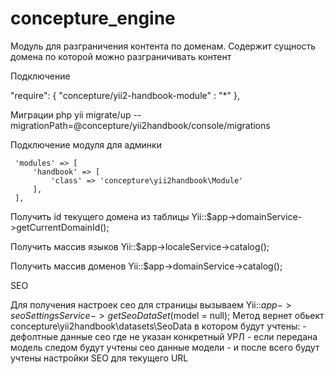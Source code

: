 # concepture_engine

Модуль для разграничения контента по доменам.
Содержит сущность домена по которой можно разграничивать контент

    
Подключение

"require": {
    "concepture/yii2-handbook-module" : "*"
},
    

Миграции
 php yii migrate/up --migrationPath=@concepture/yii2handbook/console/migrations
 
Подключение модуля для админки

     'modules' => [
         'handbook' => [
             'class' => 'concepture\yii2handbook\Module'
         ],
     ],





Получить id текущего домена из таблицы Yii::$app->domainService->getCurrentDomainId();

Получить массив языков Yii::$app->localeService->catalog();

Получить массив доменов Yii::$app->domainService->catalog();


SEO

Для получения настроек сео для страницы вызываем 
   Yii::$app->seoSettingsService->getSeoDataSet($model = null);
   Метод вернет обьект  concepture\yii2handbook\datasets\SeoData
   в котором будут учтены:
        - дефолтные данные сео где не указан конкретный УРЛ
        - если передана модель следом будут учтены сео данные модели
        - и после всего будут учтены настройки SEO для текущего URL